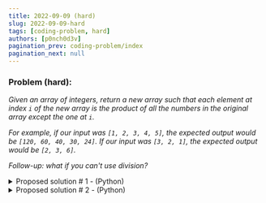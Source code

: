 ```yaml
---
title: 2022-09-09 (hard)
slug: 2022-09-09-hard
tags: [coding-problem, hard]
authors: [p0nch0d3v]
pagination_prev: coding-problem/index
pagination_next: null
---
```

### Problem (hard):
*Given an array of integers, return a new array such that each element at index `i` of the new array is the product of all the numbers in the original array except the one at `i`.*

*For example, if our input was `[1, 2, 3, 4, 5]`, the expected output would be `[120, 60, 40, 30, 24]`. If our input was `[3, 2, 1]`, the expected output would be `[2, 3, 6]`.*

*Follow-up: what if you can't use division?*

<details>
<summary>Proposed solution # 1 - (Python)</summary>
<p>

```python
def main(the_list, expected):
    print('List: ', the_list)
    print('Expected:', expected)

    factor = 1
    for item in the_list:
        factor = factor * item
    print('Factor:', factor)    
    
    result = []
    for item in the_list:
        i = 0
        while (i < factor):
            i = i + 1
            if (i * item == factor):
                result.append(i)
                
    print('Result:', result)

    return 0

if __name__ == "__main__":
    main([1, 2, 3, 4, 5], [120, 60, 40, 30, 24])
    main([3, 2, 1], [2, 3, 6])
```

</p>
</details>

<details>
<summary>Proposed solution # 2 - (Python)</summary>
<p>

```python
def main(my_array):
    result = [1] * len(my_array)
    i = 0
    j = 0
    
    while True:
        if i != j:
            result[i] = result[i]  * my_array[j]
        j = j + 1
        if j >= len(my_array):
            j = 0
            i = i + 1
        if i >= len(my_array):
            break
        
    print(result)

if __name__ == "__main__":
    main([1, 2, 3, 4, 5])
    main([3, 2, 1])
```

</p>
</details>